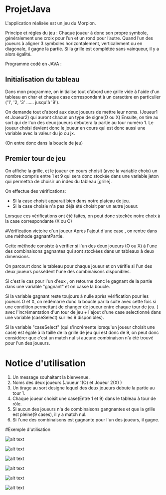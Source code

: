  # ProjetJava

L'application réalisée est un jeu du Morpion.

Principe et règles du jeu : 
Chaque joueur à donc son propre symbole, généralement une croix pour l’un et un rond pour l’autre.
Quand l’un des joueurs à aligner 3 symboles horizontalement, verticalement ou en diagonale, il gagne la partie. 
Si la grille est complétée sans vainqueur, il y a alors égalité.


Programme codé en JAVA : 


## Initialisation du tableau

Dans mon programme, on initialise tout d'abord une grille vide à l'aide d'un tableau en char et chaque case correspondant à
un caractère en particulier ('1', '2, '3' ...... jusqu'à '9'). 



On demande tout d'abord aux deux joueurs de mettre leur noms. (Joueur1 et Joueur2) qui auront chacun un type de signe(O ou X)
Ensuite, on tire au sort qui de l'un des deux joueurs debutera la partie au tour numéro 1.
 Le joueur choisi devient donc le joueur en cours qui est donc aussi une variable avec la valeur du jo ou jx.

(On entre donc dans la boucle de jeu)

## Premier tour de jeu 
On affiche la grille, et le joueur en cours choisit (avec la variable choix) un nombre compris entre 1 et 9 qui sera donc stockée dans une variable jeton qui permettra de choisir un index du tableau [grille].

On effectue des vérifications:

* Si la case choisit apparait bien dans notre plateau de jeu.
* Si la case choisie n'a pas déjà été choisit par un autre joueur.

Lorsque ces vérifications ont été faites, on peut donc stockée notre choix à la case correspondante (X ou O)



#Vérification victoire d'un joueur
Après l'ajout d'une case , on rentre dans une méthode gagnantPartie.

Cette méthode consiste à vérifier si l'un des deux joueurs (O ou X) 
à l'une des combinaisons gagnantes qui sont stockées dans un tableaux à deux dimensions.

On parcourt donc le tableau pour chaque joueur et 
on vérifie si l'un des deux joueurs possèdent l'une des combinaisons disponibles.

Si c'est le cas pour l'un d'eux , on retourne donc le gagnant de la partie dans une variable "gagnant" et on casse la boucle.


Si la variable gagnant reste toujours à nulle après vérification pour les joueurs O et X, on redémarre 
donc la boucle par la suite avec cette fois si 
une condition permettant de changer de joueur entre chaque tour de jeu.
( avec l'incrémantation d'un tour de jeu + l'ajout 
d'une case selectionné dans une variable (caseSelect) sur les 9 disponibles). 

Si la variable "caseSelect" (qui s'incrémente lorsqu'un joueur choisit une case) 
est égale à la taille de la grille de jeu qui est donc de 9, 
on peut donc considérer que c'est un match nul si aucune combinaison n'a été trouvé pour l'un des joueurs.

# Notice d'utilisation

1. Un message souhaitant la bienvenue.
2. Noms des deux joueurs (Joueur 1(O) et Joueur 2(X) )
3. Un tirage au sort designe lequel des deux joueurs debute la partie au tour 1.
4. Chaque joueur choisit une case(Entre 1 et 9) dans le tableau à tour de rôle.
5. Si aucun des joueurs n'a de combinaisons gangnantes et que la grille est pleine(9 cases), il y a match nul.
6. Si l'une des combinaisons est gagnante pour l'un des joueurs, il gagne.


#Exemple d'utilisation 


![alt text](https://github.com/zylfu/ProjetJava/blob/72bf69b72380b27233dc22a015582d063999b39f/images/image1.png "Saisie des noms")

![alt text](https://github.com/zylfu/ProjetJava/blob/72bf69b72380b27233dc22a015582d063999b39f/images/image2.bmp "Choix d'une case")

![alt text](https://github.com/zylfu/ProjetJava/blob/72bf69b72380b27233dc22a015582d063999b39f/images/image3.bmp "Ajout case dans le tableau")

![alt text](https://github.com/zylfu/ProjetJava/blob/72bf69b72380b27233dc22a015582d063999b39f/images/image4.bmp "Case déjà choisie par un autre joueur")

![alt text](https://github.com/zylfu/ProjetJava/blob/72bf69b72380b27233dc22a015582d063999b39f/images/image5.bmp "Victoire joueur")

![alt text](https://github.com/zylfu/ProjetJava/blob/72bf69b72380b27233dc22a015582d063999b39f/images/image6.bmp "Match Nul")
